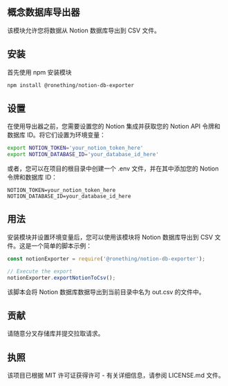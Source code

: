 ## 概念数据库导出器 

该模块允许您将数据从 Notion 数据库导出到 CSV 文件。

## 安装

首先使用 npm 安装模块

```bash
npm install @ronething/notion-db-exporter
```

## 设置

在使用导出器之前，您需要设置您的 Notion 集成并获取您的 Notion API 令牌和数据库 ID。将它们设置为环境变量：

```bash
export NOTION_TOKEN='your_notion_token_here'
export NOTION_DATABASE_ID='your_database_id_here'
```

或者，您可以在项目的根目录中创建一个 .env 文件，并在其中添加您的 Notion 令牌和数据库 ID：

```
NOTION_TOKEN=your_notion_token_here
NOTION_DATABASE_ID=your_database_id_here
```

## 用法

安装模块并设置环境变量后，您可以使用该模块将 Notion 数据库导出到 CSV 文件。这是一个简单的脚本示例：

```javascript
const notionExporter = require('@ronething/notion-db-exporter');

// Execute the export
notionExporter.exportNotionToCsv();
```

该脚本会将 Notion 数据库数据导出到当前目录中名为 out.csv 的文件中。

## 贡献

请随意分叉存储库并提交拉取请求。

## 执照

该项目已根据 MIT 许可证获得许可 - 有关详细信息，请参阅 LICENSE.md 文件。

